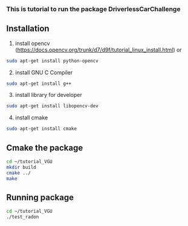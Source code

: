### This is tutorial to run the package DriverlessCarChallenge 
## Installation
1. install opencv (https://docs.opencv.org/trunk/d7/d9f/tutorial_linux_install.html)
or 
``` sh
sudo apt-get install python-opencv
```
2. install GNU C Compiler 
``` sh
sudo apt-get install g++
```

3. install library for developer
``` sh
sudo apt-get install libopencv-dev
```
4. install cmake 
```sh
sudo apt-get install cmake
```
## Cmake the package
``` sh
cd ~/tutorial_VGU
mkdir build
cmake ../
make
```
## Running package
```sh
cd ~/tutorial_VGU
./test_radon
```
